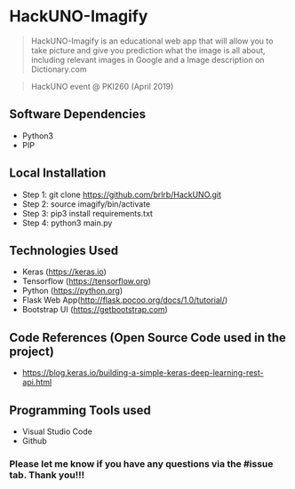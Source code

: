 # HackUNO-Imagify
> HackUNO-Imagify is an educational web app that will allow you to take picture and give you prediction what the image is all about, including relevant images in Google and a Image description on Dictionary.com

> HackUNO event @ PKI260 (April 2019)

## Software Dependencies
* Python3
* PIP
 

## Local Installation
* Step 1: git clone https://github.com/brlrb/HackUNO.git
* Step 2: source imagify/bin/activate
* Step 3: pip3 install requirements.txt
* Step 4: python3 main.py


## Technologies Used
* Keras (https://keras.io)
* Tensorflow (https://tensorflow.org)
* Python (https://python.org)
* Flask Web App(http://flask.pocoo.org/docs/1.0/tutorial/)
* Bootstrap UI (https://getbootstrap.com)

## Code References (Open Source Code used in the project)
* https://blog.keras.io/building-a-simple-keras-deep-learning-rest-api.html

## Programming Tools used
* Visual Studio Code
* Github

### Please let me know if you have any questions via the #issue tab. Thank you!!!